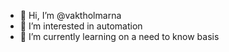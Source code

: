 - 👋 Hi, I’m @vaktholmarna
- 👀 I’m interested in automation
- 🌱 I’m currently learning on a need to know basis

<!---
vaktholmarna/vaktholmarna is a ✨ special ✨ repository because its `README.md` (this file) appears on your GitHub profile.
You can click the Preview link to take a look at your changes.
--->
